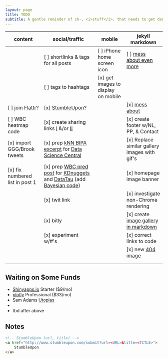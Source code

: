 ```yaml
---
layout: page
title: TODO
subtitle: A gentle reminder of sh-, <i>stuff</i>, that needs to get done
---
```



|content|social/traffic|mobile|jekyll markdown|
|----|----|-----|----------|
||[ ] shortlinks & tags for all posts|[ ] iPhone home screen icon|[ ]  [mess about even more](https://github.com/Shopify/liquid/wiki/Liquid-for-Designers)|
||[ ] tags to hashtags|[x] get images to display on mobile||
|[ ] join [Flattr](https://flattr.com/)?|[x]  [StumbleUpon](http://www.stumbleupon.com/)?||[x]  [mess about](https://github.com/adam-p/markdown-here/wiki/Markdown-Cheatsheet)|
|[ ] WBC heatmap code|[x] create sharing links [I](https://dev.twitter.com/web/tweet-button) &/or [II](http://www.sharelinkgenerator.com/)||[x] create footer w/NL, PP, & Contact|
|[x] import GGG/Brook tweets|[x] prep [kNN BIPA excerpt](/2016-08-01-six-pack-project-netherlands#loc--de-3-hornes-naughty-boy) for [Data Science Central][DSC]||[x] Replace similar gallery images with gif's|
|[x] fix numbered list in post 1|[x] prep [WBC pred post]( /2016-05-01-wbc-omg) for [KDnuggets][KD] and [DataTau][DT] (add [Bayesian code](/code/wbc_article_support.html))||[x] homepage image banner|
||[x] twit link| |[x] investigate non-Chrome rendering|
||[x] bitly||[x] create <a href="http://stackoverflow.com/questions/29036378/jekyll-dealing-with-images-in-markdown" target="_blank">image gallery in markdown|
||[x] experiment w/#'s||[x] correct links to code|
||||[x] new <a href="https://commons.m.wikimedia.org/w/index.php?search=Empty+beer#/media/File%3AONE_EXAMPLE_OF_WALL_CONSTRUCTION_IN_EXPERIMENTAL_HOUSING_USING_EMPTY_STEEL_BEER_AND_SOFT_DRINK_CANS_NEAR_TAOS%2C_NEW..._-_NARA_-_556630.tif" target="_blank">404 image</a>|
|||||
|||||

## Waiting on $ome Funds

* [Shinyapps.io](https://www.rstudio.com/pricing2/) Starter ($9/mo)
* [plotly](https://plot.ly/products/cloud/) Professional ($33/mo)
* Sam Adams [Utopias](https://www.samueladams.com/craft-beers/utopias)
* 
* tbd after above

## Notes

```html
<!-- StumbleUpon (url, title) -->
<a href="http://www.stumbleupon.com/submit?url=<URL>&title=<TITLE>">
    StumbleUpon
</a>
```

[KD]: http://www.kdnuggets.com/
[DT]: http://www.datatau.com/
[DSC]: http://www.datasciencecentral.com/
